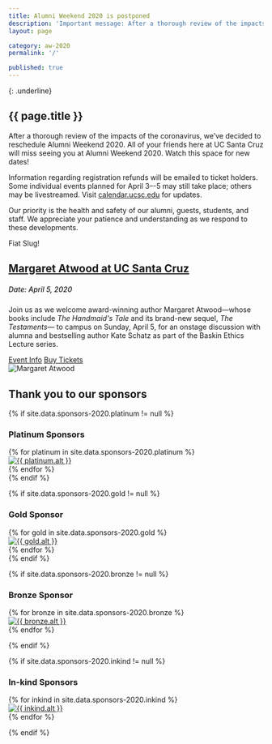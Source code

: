 ```yaml
---
title: Alumni Weekend 2020 is postponed
description: 'Important message: After a thorough review of the impacts of the coronavirus, we’ve decided to reschedule Alumni Weekend 2020. All of your friends here at UC Santa Cruz will miss seeing you at Alumni Weekend 2020. Watch this space for new dates!'
layout: page

category: aw-2020
permalink: '/'

published: true
---
```

{: .underline}
## {{ page.title }}

After a thorough review of the impacts of the coronavirus, we’ve decided to reschedule Alumni Weekend 2020. All of your friends here at UC Santa Cruz will miss seeing you at Alumni Weekend 2020. Watch this space for new dates!

Information regarding registration refunds will be emailed to ticket holders. 
Some individual events planned for April 3–-5 may still take place; others may be livestreamed. Visit [calendar.ucsc.edu](https://calendar.ucsc.edu/) for updates.

Our priority is the health and safety of our alumni, guests, students, and staff. We appreciate your patience and understanding as we respond to these developments. 

Fiat Slug!

<section class="content-w-media left haltered blue">
  <div class="grid-container large">
    <div class="inner">
      <div class="content">
          <h2 class="underline"><a href="/atwood">Margaret Atwood at UC Santa Cruz</a></h2>
          <h5 style="font-weight: 500">Date: April 5, 2020</h5>
          <p>Join us as we welcome award-winning author Margaret Atwood—whose books include <em>The Handmaid's Tale</em> and its brand-new sequel, <em>The Testaments</em>— to campus on Sunday, April 5, for an onstage discussion with alumna and bestselling author Kate Schatz as part of the Baskin Ethics Lecture series.</p>
          <div class="content-foot-links">
            <a class="btn-link" href="/atwood">Event Info</a>
            <a class="button primary expanded" href="https://ucsctickets.universitytickets.com/w/event.aspx?id=1467">Buy Tickets</a>
          </div>
      </div>
      <div class="media">
          <img src="atwood/images/atwood-homepage.jpg" alt="Margaret Atwood">
      </div>
    </div>
  </div>
</section>

<section class="heading">
  <h2 class="underline">Thank you to our sponsors</h2>
</section>

{% if site.data.sponsors-2020.platinum != null %}
<section class="heading">
    <h3>Platinum Sponsors</h3>
</section>
<div class="grid-container large mt-25">
  <div class="grid-x grid-margin-x align-center">
    {% for platinum in site.data.sponsors-2020.platinum %}
      <div class="cell large-6">
        <div class="closing-blocks">
          <a href="{{ platinum.url }}">
            <div class="image">
              <img src="{{ platinum.img }}" alt="{{ platinum.alt }}">
            </div>
          </a>
        </div>
      </div>
    {% endfor %}
  </div>
</div>
{% endif %}


{% if site.data.sponsors-2020.gold != null %}
<section class="heading">
    <h3>Gold Sponsor</h3>
</section>

<div class="grid-container large mt-25">
  <div class="grid-x grid-margin-x align-center">
    {% for gold in site.data.sponsors-2020.gold %}
      <div class="cell large-5">
        <div class="closing-blocks">
          <a href="{{ gold.url }}">
            <div class="image">
              <img src="{{ gold.img }}" alt="{{ gold.alt }}">
            </div>
          </a>
        </div>
      </div>
    {% endfor %}
  </div>
</div>
{% endif %}

{% if site.data.sponsors-2020.bronze != null %}
<section class="heading">
    <h3>Bronze Sponsor</h3>
</section>

<div class="grid-container large mt-25">
  <div class="grid-x grid-margin-x align-center">
   {% for bronze in site.data.sponsors-2020.bronze %}
      <div class="cell large-4">
        <div class="closing-blocks">
          <a href="{{ bronze.url }}">
            <div class="image">
              <img src="{{ bronze.img }}" alt="{{ bronze.alt }}">
            </div>
          </a>
        </div>
      </div>
    {% endfor %}
  </div>
</div>
<p></p>
{% endif %}


{% if site.data.sponsors-2020.inkind != null %}
<section class="heading">
    <h3>In-kind Sponsors</h3>
</section>

<div class="grid-container large mt-25">
  <div class="grid-x grid-margin-x align-center">
    {% for inkind in site.data.sponsors-2020.inkind %}
      <div class="cell small-6 large-3 xlarge-2">
        <div class="closing-blocks">
          <a href="{{ inkind.url }}">
            <div class="image">
              <img src="{{ inkind.img }}" alt="{{ inkind.alt }}">
            </div>
          </a>
        </div>
      </div>
    {% endfor %}
  </div>
</div>
<p></p>
{% endif %}
